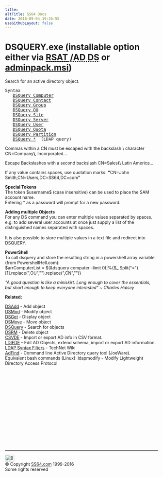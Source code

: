 ```yaml
---
title:
altTitle: SS64 Docs
date: 2016-09-04 19:26:55
useGithubLayout: false
---
```

<!-- #BeginLibraryItem "/Library/head_nt.lbi" --><!-- #EndLibraryItem --><h1>DSQUERY.exe (installable option either via <abbr title="Remote Server Administrative Tools / Active Directory Domain Services"><a href="../links/windows.html">RSAT</a> /AD DS</abbr> or <a href="../links/windows.html">adminpack.msi</a>)</h1>
<p>Search for an  active directory object.</p>
<pre>Syntax
   <a href="dsquery-computer.html">DSQuery Computer</a> 
   <a href="dsquery-contact.html">DSQuery Contact</a>
   <a href="dsquery-group.html">DSQuery Group</a>
   <a href="dsquery-ou.html">DSQuery OU</a>
   <a href="dsquery-site.html">DSQuery Site</a>
   <a href="dsquery-server.html">DSQuery Server</a> 
   <a href="dsquery-user.html">DSQuery User</a>
   <a href="dsquery-quota.html">DSQuery Quota</a>
   <a href="dsquery-partition.html">DSQuery Partition</a>
   <a href="dsquery-ldap.html">DSQuery *</a>  (LDAP query)
</pre>
<p>Commas within a CN must be escaped with the backslash \ character <span class="code">CN=Company<b>\</b>, Incorporated...</span></p>
<p>Escape Backslashes with a second backslash <span class="code">CN=Sales<b>\</b>\ Latin America...</span></p>
<p>If any value contains spaces, use quotation marks: <span class="code"><b>"</b>CN=John Smith,CN=Users,DC=SS64,DC=com<b>"</b></span></p>
<p> <b>Special Tokens</b><br>
The token <span class="code">$username$</span> (case insensitive) can be used to place the SAM account name.<br>
Entering * as a password will  prompt for a new password.</p>
<p> <b>Adding multiple Objects<br>
</b>For any DS command you can enter multiple values separated by spaces.<br>
e.g. to add several user accounts at once just supply a list of the distinguished names separated with spaces.<br>
<br>
It is also possible to store multiple values in a text file and redirect into DSQUERY. </p>
<p><b>PowerShell</b><br>
To call dsquery and store the resulting string in a powershell array variable (from PowershellHell.com): <br>
<span class="code">$arrComputerList = $(&amp;dsquery computer -limit 0)|%{$_.Split("=")[1].replace(",OU","").replace(",CN","")}</span></p>
<p class="quote"><i>"A good question is like a miniskirt. Long enough to cover the essentials, but short enough to keep everyone interested" ~ Charles Halsey </i></p>
<p> <b> Related:</b></p>
<p><a href="dsadd.html">DSAdd</a> - Add object<br>
<a href="dsmod.html">DSMod</a> - Modify object<br>
<a href="dsget.html">DSGet</a> - Display object <br>
<a href="dsmove.html">DSMove</a> - Move object<br>
<a href="dsquery.html">DSQuery</a> - Search for objects <br>
<a href="dsrm.html">DSRM</a> - Delete object<br>
<a href="csvde.html">CSVDE</a> - Import or export AD info in CSV format.<br>
<a href="csvde.html">LDIFDE</a> - Edit AD Objects, extend schema, import or export AD information.<br>
<a href="http://social.technet.microsoft.com/wiki/contents/articles/5392.active-directory-ldap-syntax-filters.aspx?Sort=MostUseful&amp;PageIndex=1">LDAP Syntax Filters</a> - TechNet Wiki<br>
<a href="http://www.joeware.net/freetools/tools/adfind/">AdFind</a> - Command line Active Directory query tool (JoeWare). <br>
Equivalent bash commands (Linux): ldapmodify - Modify Lightweight Directory Access Protocol</p><!-- #BeginLibraryItem "/Library/foot_nt.lbi" --><p>
<!-- windows300 -->
<ins class="adsbygoogle" style="display:inline-block;width:300px;height:250px" data-ad-client="ca-pub-6140977852749469" data-ad-slot="7649547908"></ins>
<script>
(adsbygoogle = window.adsbygoogle || []).push({});
</script></p>
<hr>
<div id="bl" class="footer"><a href="dsquery.html#"><img src="../images/top.png" width="30" height="22" alt="Back to the Top"></a></div>
<div id="br" class="footer, tagline">© Copyright <a href="../index.html">SS64.com</a> 1999-2016<br>
Some rights reserved</div><!-- #EndLibraryItem -->

